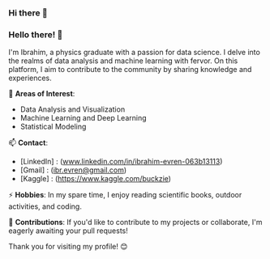 ### Hi there 👋

### Hello there! 👋

I'm Ibrahim, a physics graduate with a passion for data science. I delve into the realms of data analysis and machine learning with fervor. On this platform, I aim to contribute to the community by sharing knowledge and experiences.

🔭 **Areas of Interest**:
- Data Analysis and Visualization
- Machine Learning and Deep Learning
- Statistical Modeling

📫 **Contact**:
- [LinkedIn] :  (www.linkedin.com/in/ibrahim-evren-063b13113)
- [Gmail]    :  (ibr.evren@gmail.com)
- [Kaggle]   :  (https://www.kaggle.com/buckzie)

⚡ **Hobbies**: In my spare time, I enjoy reading scientific books, outdoor activities, and coding.

🤝 **Contributions**:
If you'd like to contribute to my projects or collaborate, I'm eagerly awaiting your pull requests!

Thank you for visiting my profile! 😊
